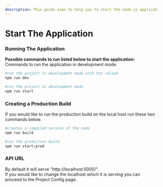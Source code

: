 ```yaml
---
description: This guide aims to help you to start the node.js application.
---
```


# Start The Application

### Running The Application

**Possible commands to run listed below to start the application:**  
Commands to run the application in development mode.

```bash
#run the project in development mode with hot reload
npm run dev

#run the project in development mode
npm run start
```

### Creating a Production Build

If you would like to run the production build on the local host run these two commands below.

```bash
#creates a compiled version of the code
npm run build

#run the production build
npm run start:prod
```

### API URL

By default it will serve "http://localhost:5000/".  
If you would like to change the localhost which it is serving you can proceed to the Project Config page.



